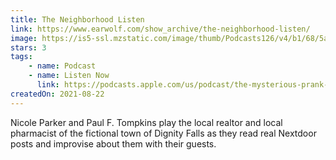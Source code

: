 ```yaml
---
title: The Neighborhood Listen
link: https://www.earwolf.com/show_archive/the-neighborhood-listen/
image: https://is5-ssl.mzstatic.com/image/thumb/Podcasts126/v4/b1/68/5a/b1685a64-d1fd-486a-0310-ccb041368ab6/mza_11645249403271688738.jpg/1000x1000-999.jpg
stars: 3
tags:
    - name: Podcast
    - name: Listen Now
      link: https://podcasts.apple.com/us/podcast/the-mysterious-prank-calls-with-drew-tarver/id1517151870?i=1000555414658
createdOn: 2021-08-22
---
```


Nicole Parker and Paul F. Tompkins play the local realtor and local pharmacist of the fictional town
of Dignity Falls as they read real Nextdoor posts and improvise about them with their guests.
